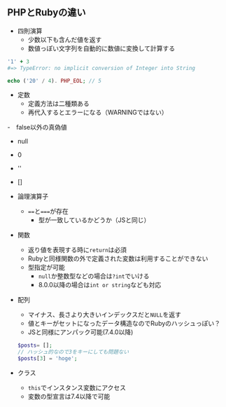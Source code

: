 ## PHPとRubyの違い
- 四則演算
  - 少数以下も含んだ値を返す
  - 数値っぽい文字列を自動的に数値に変換して計算する

```ruby
'1' + 3
#=> TypeError: no implicit conversion of Integer into String
```

```php
echo ('20' / 4). PHP_EOL; // 5
```

- 定数
  - 定義方法は二種類ある
  - 再代入するとエラーになる（WARNINGではない）

-　false以外の真偽値
  - null
  - 0
  - ''
  - []

- 論理演算子
  - `==`と`===`が存在
     - 型が一致しているかどうか（JSと同じ）

- 関数
  - 返り値を表現する時に`return`は必須
  - Rubyと同様関数の外で定義された変数は利用することができない
  - 型指定が可能
    - `null`か整数型などの場合は`?int`でいける
    - 8.0.0以降の場合は`int or string`なども対応

- 配列
  - マイナス、長さより大きいインデックスだと`NULL`を返す
  - 値とキーがセットになったデータ構造なのでRubyのハッシュっぽい？ 
  - JSと同様にアンパック可能(7.4.0以降)

  ```php
  $posts= [];
  // ハッシュ的なので3をキーにしても問題ない
  $posts[3] = 'hoge';
  ```
- クラス
  - `this`でインスタンス変数にアクセス
  - 変数の型宣言は7.4以降で可能

